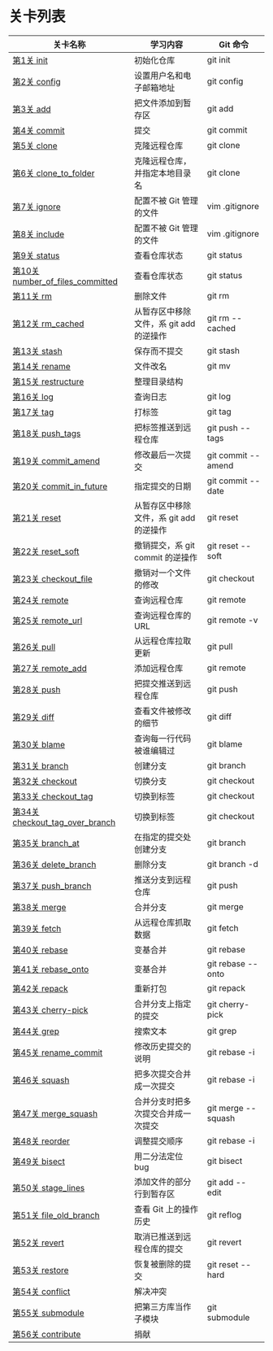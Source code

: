 # 关卡列表

| 关卡名称 | 学习内容 | Git 命令 |
| --- | --- | --- |
| [第1关 init](level-1.md) | 初始化仓库 | git init |
| [第2关 config](level-2.md) | 设置用户名和电子邮箱地址 | git config |
| [第3关 add](level-3.md) | 把文件添加到暂存区 | git add |
| [第4关 commit](level-4.md) | 提交 | git commit |
| [第5关 clone](level-5.md) | 克隆远程仓库 | git clone |
| [第6关 clone\_to\_folder](level-6.md) | 克隆远程仓库，并指定本地目录名 | git clone |
| [第7关 ignore](level-7.md) | 配置不被 Git 管理的文件 | vim .gitignore |
| [第8关 include](level-8.md) | 配置不被 Git 管理的文件 | vim .gitignore |
| [第9关 status](level-9.md) | 查看仓库状态 | git status |
| [第10关 number\_of\_files\_committed](level-10.md) | 查看仓库状态 | git status |
| [第11关 rm](level-11.md) | 删除文件 | git rm |
| [第12关 rm\_cached](level-12.md) | 从暂存区中移除文件，系 git add 的逆操作 | git rm --cached |
| [第13关 stash](level-13.md) | 保存而不提交 | git stash |
| [第14关 rename](level-14.md) | 文件改名 | git mv |
| [第15关 restructure](level-15.md) | 整理目录结构 | |
| [第16关 log](level-16.md) | 查询日志 | git log |
| [第17关 tag](level-17.md) | 打标签 | git tag |
| [第18关 push\_tags](level-18.md) | 把标签推送到远程仓库 | git push --tags |
| [第19关 commit\_amend](level-19.md) | 修改最后一次提交 | git commit --amend |
| [第20关 commit\_in\_future](level-20.md) | 指定提交的日期 | git commit --date |
| [第21关 reset](level-21.md) | 从暂存区中移除文件，系 git add 的逆操作 | git reset |
| [第22关 reset\_soft](level-22.md) | 撤销提交，系 git commit 的逆操作 |  git reset --soft |
| [第23关 checkout\_file](level-23.md) | 撤销对一个文件的修改 | git checkout |
| [第24关 remote](level-24.md) | 查询远程仓库 | git remote |
| [第25关 remote\_url](level-25.md) | 查询远程仓库的 URL | git remote -v |
| [第26关 pull](level-26.md) | 从远程仓库拉取更新 | git pull |
| [第27关 remote\_add](level-27.md) | 添加远程仓库 | git remote |
| [第28关 push](level-28.md) | 把提交推送到远程仓库 | git push |
| [第29关 diff](level-29.md) | 查看文件被修改的细节 | git diff |
| [第30关 blame](level-30.md) | 查询每一行代码被谁编辑过 | git blame |
| [第31关 branch](level-31.md) | 创建分支 | git branch |
| [第32关 checkout](level-32.md) | 切换分支 | git checkout |
| [第33关 checkout\_tag](level-33.md) | 切换到标签 | git checkout |
| [第34关 checkout\_tag\_over\_branch](level-34.md) | 切换到标签 | git checkout |
| [第35关 branch\_at](level-35.md) | 在指定的提交处创建分支 | git branch |
| [第36关 delete\_branch](level-36.md) | 删除分支 | git branch -d |
| [第37关 push\_branch](level-37.md) | 推送分支到远程仓库 | git push |
| [第38关 merge](level-38.md) | 合并分支 | git merge |
| [第39关 fetch](level-39.md) | 从远程仓库抓取数据 | git fetch |
| [第40关 rebase](level-40.md) | 变基合并 | git rebase |
| [第41关 rebase\_onto](level-41.md) | 变基合并 | git rebase --onto |
| [第42关 repack](level-42.md) | 重新打包 | git repack |
| [第43关 cherry-pick](level-43.md) | 合并分支上指定的提交 | git cherry-pick |
| [第44关 grep](level-44.md) | 搜索文本 | git grep |
| [第45关 rename\_commit](level-45.md) | 修改历史提交的说明 | git rebase -i |
| [第46关 squash](level-46.md) | 把多次提交合并成一次提交 | git rebase -i |
| [第47关 merge\_squash](level-47.md) | 合并分支时把多次提交合并成一次提交 | git merge --squash |
| [第48关 reorder](level-48.md) | 调整提交顺序 | git rebase -i |
| [第49关 bisect](level-49.md) | 用二分法定位 bug | git bisect |
| [第50关 stage\_lines](level-50.md) | 添加文件的部分行到暂存区 | git add --edit |
| [第51关 file\_old\_branch](level-51.md) | 查看 Git 上的操作历史 | git reflog |
| [第52关 revert](level-52.md) | 取消已推送到远程仓库的提交 | git revert |
| [第53关 restore](level-53.md) | 恢复被删除的提交 | git reset --hard |
| [第54关 conflict](level-54.md) | 解决冲突 | |
| [第55关 submodule](level-55.md) | 把第三方库当作子模块 | git submodule |
| [第56关 contribute](level-56.md) | 捐献 | |
